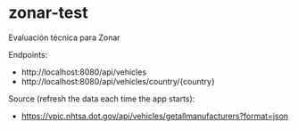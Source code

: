 # zonar-test
Evaluación técnica para Zonar

Endpoints:
- http://localhost:8080/api/vehicles
- http://localhost:8080/api/vehicles/country/{country}

Source (refresh the data each time the app starts):
- https://vpic.nhtsa.dot.gov/api/vehicles/getallmanufacturers?format=json